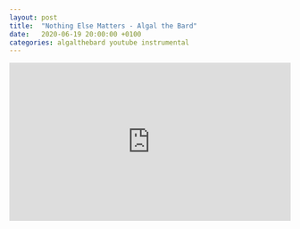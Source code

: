 ```yaml
---
layout: post
title:  "Nothing Else Matters - Algal the Bard"
date:   2020-06-19 20:00:00 +0100
categories: algalthebard youtube instrumental
---
```

<style>.embed-container { position: relative; padding-bottom: 56.25%; height: 0; overflow: hidden; max-width: 100%; } .embed-container iframe, .embed-container object, .embed-container embed { position: absolute; top: 0; left: 0; width: 100%; height: 100%; }</style><div class='embed-container'><iframe src='https://www.youtube.com/embed/wCUx9nOt9u8' frameborder='0' allowfullscreen></iframe></div>

